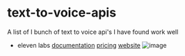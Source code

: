 # text-to-voice-apis
A list of I bunch of text to voice api's I have found work well



- eleven labs [documentation](https://api.elevenlabs.io/docs) [pricing](https://beta.elevenlabs.io/pricing) [website](elevenlabs.io) ![image](https://images.unsplash.com/photo-1681631932435-27325e9b16e8?ixlib=rb-4.0.3&ixid=MnwxMjA3fDB8MHxwaG90by1wYWdlfHx8fGVufDB8fHx8&auto=format&fit=crop&w=654&q=80)
  


